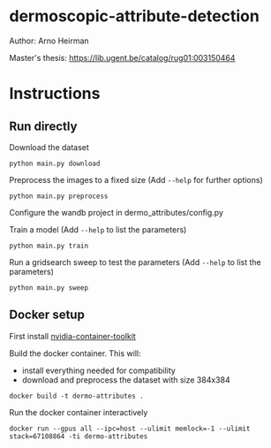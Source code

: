 # dermoscopic-attribute-detection
Author: Arno Heirman

Master's thesis: https://lib.ugent.be/catalog/rug01:003150464

# Instructions

## Run directly

Download the dataset
```
python main.py download
```
Preprocess the images to a fixed size (Add `--help` for further options)
```
python main.py preprocess
```
Configure the wandb project in dermo_attributes/config.py

Train a model (Add `--help` to list the parameters)
```
python main.py train
```
Run a gridsearch sweep to test the parameters (Add `--help` to list the parameters)
```
python main.py sweep
```

## Docker setup

First install [nvidia-container-toolkit](https://github.com/NVIDIA/nvidia-container-toolkit)

Build the docker container. This will:
- install everything needed for compatibility
- download and preprocess the dataset with size 384x384
```
docker build -t dermo-attributes .
```

Run the docker container interactively
```
docker run --gpus all --ipc=host --ulimit memlock=-1 --ulimit stack=67108864 -ti dermo-attributes
```
